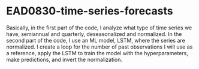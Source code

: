 # EAD0830-time-series-forecasts
Basically, in the first part of the code, I analyze what type of time series we have, semiannual and quarterly, deseasonalized and normalized. 
In the second part of the code, I use an ML model, LSTM, where the series are normalized. I create a loop for the number of past observations I will use as a reference, apply the LSTM to train the model with the hyperparameters, make predictions, and invert the normalization.
